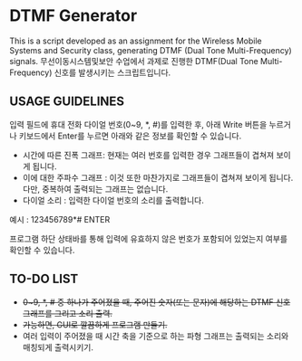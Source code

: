 # DTMF Generator

This is a script developed as an assignment for the Wireless Mobile Systems and Security class, generating DTMF (Dual Tone Multi-Frequency) signals.
 무선이동시스템및보안 수업에서 과제로 진행한 DTMF(Dual Tone Multi-Frequency) 신호를 발생시키는 스크립트입니다.

## USAGE GUIDELINES
입력 필드에 휴대 전화 다이얼 번호(0~9, *, #)를 입력한 후, 아래 Write 버튼을 누르거나 키보드에서 Enter를 누르면 아래와 같은 정보를 확인할 수 있습니다.
- 시간에 따른 진폭 그래프: 현재는 여러 번호를 입력한 경우 그래프들이 겹쳐져 보이게 됩니다.
- 이에 대한 주파수 그래프 : 이것 또한 마찬가지로 그래프들이 겹쳐져 보이게 됩니다. 다만, 중복하여 출력되는 그래프는 없습니다.
- 다이얼 소리 : 입력한 다이얼 번호의 소리를 출력합니다.

예시 : 123456789*# ENTER

프로그램 하단 상태바를 통해 입력에 유효하지 않은 번호가 포함되어 있었는지 여부를 확인할 수 있습니다.

## TO-DO LIST
- ~~0~9, *, # 중 하나가 주어졌을 때, 주어진 숫자(또는 문자)에 해당하는 DTMF 신호 그래프를 그리고 소리 출력.~~
- ~~가능하면, GUI로 깔끔하게 프로그램 만들기.~~
- 여러 입력이 주어졌을 때 시간 축을 기준으로 하는 파형 그래프는 출력되는 소리와 매칭되게 출력시키기.